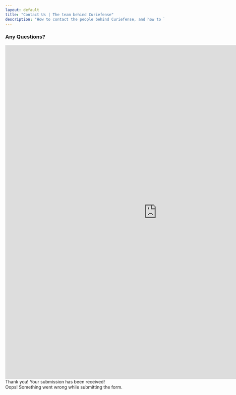 ```yaml
---
layout: default
title: "Contact Us | The team behind Curiefense"
description: "How to contact the people behind Curiefense, and how to learn more about the project"
---
```


<div class="hero-nohome contact-us">
  <div class="container w-container">
    <div class="hero-row nohome contact">
      <div class="row flex-vertical w-row">
        <div class="w-col w-col-9 w-col-stack">
          <div class="item-vertical level-one first">
            <div class="item-vertical first">
              <h3 class="heading-2">Any Questions?</h3>
            </div>
            <div class="item-vertical"></div>
          </div>
        </div>
        <div class="no-paddings w-col w-col-3 w-col-stack">
          <div class="hero-image"></div>
        </div>
      </div>
    </div>
  </div>
</div>
<div class="section">
  <div class="container w-container">
    <div class="row-section contact-header w-row">
      <div class="w-col w-col-8 w-col-stack">
        <div class="item-vertical manifesto"></div>
        <div class="w-form">
          <iframe src="https://us7.list-manage.com/contact-form?u=0f9080ebe705d62b70f41d9b8&form_id=3f8e830486aaf62a12bca79ca89614ca" title="form" style="height: 1060px; width: 100vw; max-width: 1070px; border: none; outline: none;"></iframe>
          <div class="w-form-done">
            <div>Thank you! Your submission has been received!</div>
          </div>
          <div class="w-form-fail">
            <div>Oops! Something went wrong while submitting the form.</div>
          </div>
        </div>
      </div>
      <div class="w-col w-col-4 w-col-stack"></div>
    </div>
  </div>
</div>